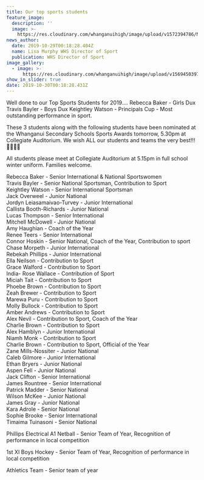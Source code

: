 ```yaml
---
title: Our top sports students
feature_image:
  description: ''
  image: >-
    https://res.cloudinary.com/whanganuihigh/image/upload/v1572394786/News/3_leaders.......jpg
news_author:
  date: 2019-10-29T00:18:28.404Z
  name: Lisa Murphy WHS Director of Sport
  publication: WHS Director of Sport
image_gallery:
  - image: >-
      https://res.cloudinary.com/whanganuihigh/image/upload/v1569450397/Events/WSS-Sports-Awards-Banner-2019.png
show_in_slider: true
date: 2019-10-30T00:18:28.431Z
---
```

Well done to our Top Sports Students for 2019....
Rebecca Baker - Girls Dux
Travis Bayler - Boys Dux
Keightley Watson - Principals Cup - Most outstanding performance in sport.

These 3 students along with the following students have been nominated at the Whanganui Secondary Schools Sports Awards tomorrow, 5.30pm at Collegiate Auditorium. We wish ALL our students and teams the very best!!!💛💚💚💛

All students please meet at Collegiate Auditorium at 5.15pm in full school winter uniform. Families welcome.

Rebecca Baker - Senior International & National Sportswomen  
Travis Bayler - Senior National Sportsman, Contribution to Sport  
Keightley Watson - Senior International Sportsman  
Jack Overweel - Junior National  
Jordyn Leiasamaivao-Turvey - Junior International  
Callista Booth-Richards - Junior National  
Lucas Thompson - Senior International  
Mitchell McDowell - Junior National  
Amy Haughian - Coach of the Year  
Renee Teers - Senior International  
Connor Hoskin - Senior National, Coach of the Year, Contribution to sport  
Chase Morpeth - Junior International  
Rebekah Phillips - Junior International  
Ella Neilson - Contribution to Sport  
Grace Walford - Contribution to Sport  
India- Rose Wallace - Contribution of Sport  
Miciah Tait - Contribution to Sport  
Phoebe Brown - Contribution to Sport  
Zeah Brewer - Contribution to Sport  
Marewa Puru - Contribution to Sport  
Molly Bullock - Contribution to Sport  
Amber Andrews - Contribution to Sport  
Alex Nevil - Contribution to Sport, Coach of the Year  
Charlie Brown - Contribution to Sport  
Alex Hamblyn - Junior International  
Niamh Monk - Contribution to Sport  
Charlie Brown - Contribution to Sport, Official of the Year  
Zane Mills-Nossiter - Junior National  
Caleb Gilmore - Junior International  
Ethan Bryers - Junior National  
Aspen Fell - Junior National  
Jack Clifton - Senior International  
James Rountree - Senior International  
Patrick Madder - Senior National   
Wilson McKee - Junior National  
James Gray - Junior National  
Kara Adrole - Senior National  
Sophie Brooke - Senior International  
Timaima Tuinasoni - Senior National

Phillips Electrical A1 Netball - Senior Team of Year, Recognition of performance in local competition

1st XI Boys Hockey - Senior Team of Year, Recognition of performance in local competition

Athletics Team - Senior team of year
